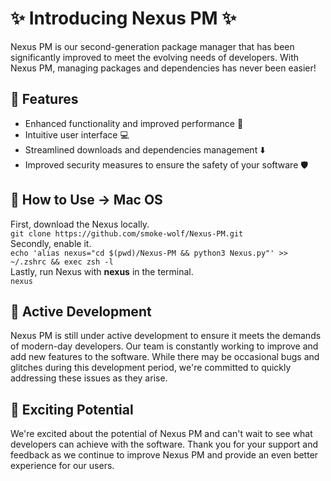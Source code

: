 # :sparkles: Introducing Nexus PM :sparkles:

Nexus PM is our second-generation package manager that has been significantly improved to meet the evolving needs of developers. With Nexus PM, managing packages and dependencies has never been easier!

## :rocket: Features

- Enhanced functionality and improved performance :muscle:
- Intuitive user interface :computer:
- Streamlined downloads and dependencies management :arrow_down:
- Improved security measures to ensure the safety of your software :shield:

## :wrench: How to Use -> Mac OS
First, download the Nexus locally. \
`git clone https://github.com/smoke-wolf/Nexus-PM.git`\
Secondly, enable it.\
`echo 'alias nexus="cd $(pwd)/Nexus-PM && python3 Nexus.py"' >> ~/.zshrc && exec zsh -l`\
Lastly, run Nexus with **nexus** in the terminal.\
`nexus`
## :construction: Active Development

Nexus PM is still under active development to ensure it meets the demands of modern-day developers. Our team is constantly working to improve and add new features to the software. While there may be occasional bugs and glitches during this development period, we're committed to quickly addressing these issues as they arise.

## :tada: Exciting Potential

We're excited about the potential of Nexus PM and can't wait to see what developers can achieve with the software. Thank you for your support and feedback as we continue to improve Nexus PM and provide an even better experience for our users.


